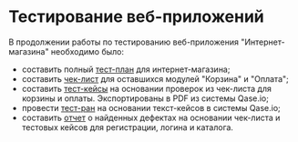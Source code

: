 # Тестирование веб-приложений   
В продолжении работы по тестированию веб-приложения "Интернет-магазина" необходимо было:   
+ составить полный [тест-план](https://docs.google.com/spreadsheets/d/1a6TGyr4ypCPRA5dyKAVLsz024sdcSM6LASPmUw20nPU/edit#gid=0) для интернет-магазина;   
+ составить [чек-лист](https://docs.google.com/spreadsheets/d/1u9oZfhiInQGXae5cPPYuz0hb4StrgEWs6KI-YMCo29c/edit#gid=0) для оставшихся модулей "Корзина" и "Оплата";     
+ составить [тест-кейсы](https://github.com/Sarnaul/web/blob/main/Test%20Cases%20for%20web%20application.pdf) на основании проверок из чек-листа для корзины и оплаты. Экспортированы в PDF из системы Qase.io;   
+ провести [тест-ран](https://github.com/Sarnaul/web/blob/main/Test%20Run.pdf) на основании текст-кейсов в системы Qase.io;   
+ составить [отчет](https://github.com/Sarnaul/web/blob/main/Bug%20Reports.xlsx) о найденных дефектах на основании чек-листа и тестовых кейсов для регистрации, логина и каталога.   
